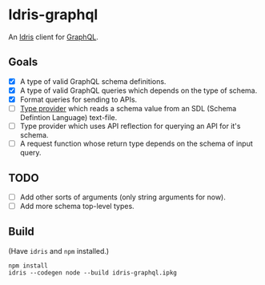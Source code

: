 # Idris-graphql

An [Idris](https://www.idris-lang.org/) client for [GraphQL](http://graphql.org/).

## Goals

- [x] A type of valid GraphQL schema definitions.
- [x] A type of valid GraphQL queries which depends on the type of schema.
- [x] Format queries for sending to APIs.
- [ ] [Type provider](http://docs.idris-lang.org/en/latest/guides/type-providers-ffi.html) which reads a schema value from an SDL (Schema Defintion Language) text-file.
- [ ] Type provider which uses API reflection for querying an API for it's schema.
- [ ] A request function whose return type depends on the schema of input query.

## TODO

- [ ] Add other sorts of arguments (only string arguments for now).
- [ ] Add more schema top-level types.

## Build

(Have `idris` and `npm` installed.)

```
npm install
idris --codegen node --build idris-graphql.ipkg 
```
